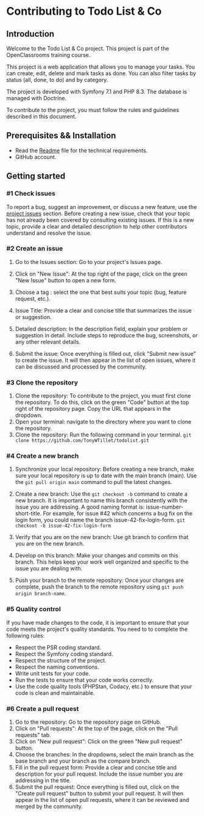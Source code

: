 # Contributing to Todo List & Co

## Introduction
Welcome to the Todo List & Co project. This project is part of the OpenClassrooms training course.

This project is a web application that allows you to manage your tasks. You can create, edit, delete and mark tasks as done. You can also filter tasks by status (all, done, to do) and by category.

The project is developed with Symfony 7.1 and PHP 8.3. The database is managed with Doctrine.

To contribute to the project, you must follow the rules and guidelines described in this document. 

## Prerequisites && Installation
- Read the [Readme](README.md) file for the technical requirements.
- GitHub account.

## Getting started

### #1 Check issues
To report a bug, suggest an improvement, or discuss a new feature, use the [project issues](https://github.com/TonyWTillet/todolist/issues) section. Before creating a new issue, check that your topic has not already been covered by consulting existing issues. If this is a new topic, provide a clear and detailed description to help other contributors understand and resolve the issue.

### #2 Create an issue
1. Go to the Issues section: Go to your project's Issues page.

2. Click on "New Issue": At the top right of the page, click on the green "New Issue" button to open a new form.

3. Choose a tag : select the one that best suits your topic (bug, feature request, etc.).

4. Issue Title: Provide a clear and concise title that summarizes the issue or suggestion.

5. Detailed description: In the description field, explain your problem or suggestion in detail. Include steps to reproduce the bug, screenshots, or any other relevant details.

6. Submit the issue: Once everything is filled out, click "Submit new issue" to create the issue. It will then appear in the list of open issues, where it can be discussed and processed by the community.

### #3 Clone the repository
1. Clone the repository: To contribute to the project, you must first clone the repository. To do this, click on the green "Code" button at the top right of the repository page. Copy the URL that appears in the dropdown.
2. Open your terminal: navigate to the directory where you want to clone the repository.
3. Clone the repository: Run the following command in your terminal.
```git clone https://github.com/TonyWTillet/todolist.git ```

### #4 Create a new branch
1. Synchronize your local repository: Before creating a new branch, make sure your local repository is up to date with the main branch (main). Use the ```git pull origin main``` command to pull the latest changes.

2. Create a new branch: Use the ```git checkout -b``` command to create a new branch. It is important to name this branch consistently with the issue you are addressing. A good naming format is: issue-number-short-title. For example, for issue #42 which concerns a bug fix on the login form, you could name the branch issue-42-fix-login-form. ```git checkout -b issue-42-fix-login-form```

3. Verify that you are on the new branch: Use git branch to confirm that you are on the new branch.

4. Develop on this branch: Make your changes and commits on this branch. This helps keep your work well organized and specific to the issue you are dealing with.

5. Push your branch to the remote repository: Once your changes are complete, push the branch to the remote repository using ```git push origin branch-name```.

### #5 Quality control
If you have made changes to the code, it is important to ensure that your code meets the project's quality standards. You need to to complete the following rules:
-  Respect the PSR coding standard.
-  Respect the Symfony coding standard.
- Respect the structure of the project.
- Respect the naming conventions.
- Write unit tests for your code.
- Run the tests to ensure that your code works correctly.
- Use the code quality tools (PHPStan, Codacy, etc.) to ensure that your code is clean and maintainable.


### #6 Create a pull request
1. Go to the repository: Go to the repository page on GitHub.
2. Click on "Pull requests": At the top of the page, click on the "Pull requests" tab.
3. Click on "New pull request": Click on the green "New pull request" button.
4. Choose the branches: In the dropdowns, select the main branch as the base branch and your branch as the compare branch.
5. Fill in the pull request form: Provide a clear and concise title and description for your pull request. Include the issue number you are addressing in the title.
6. Submit the pull request: Once everything is filled out, click on the "Create pull request" button to submit your pull request. It will then appear in the list of open pull requests, where it can be reviewed and merged by the community.